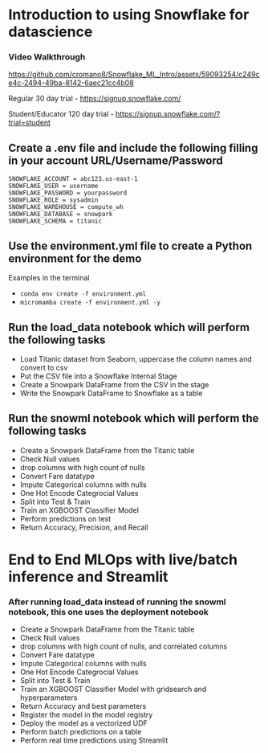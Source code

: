 # Introduction to using Snowflake for datascience

### Video Walkthrough 
https://github.com/cromano8/Snowflake_ML_Intro/assets/59093254/c249ce4c-2494-49ba-8142-6aec21cc4b08 

Regular 30 day trial - https://signup.snowflake.com/

Student/Educator 120 day trial - https://signup.snowflake.com/?trial=student

## Create a .env file and include the following filling in your account URL/Username/Password

```
SNOWFLAKE_ACCOUNT = abc123.us-east-1
SNOWFLAKE_USER = username
SNOWFLAKE_PASSWORD = yourpassword
SNOWFLAKE_ROLE = sysadmin
SNOWFLAKE_WAREHOUSE = compute_wh
SNOWFLAKE_DATABASE = snowpark
SNOWFLAKE_SCHEMA = titanic
```

## Use the environment.yml file to create a Python environment for the demo
Examples in the terminal
- `conda env create -f environment.yml`
- `micromamba create -f environment.yml -y`


## Run the load_data notebook which will perform the following tasks
- Load Titanic dataset from Seaborn, uppercase the column names and convert to csv
- Put the CSV file into a Snowflake Internal Stage
- Create a Snowpark DataFrame from the CSV in the stage
- Write the Snowpark DataFrame to Snowflake as a table <br>

## Run the snowml notebook which will perform the following tasks
- Create a Snowpark DataFrame from the Titanic table
- Check Null values
- drop columns with high count of nulls
- Convert Fare datatype
- Impute Categorical columns with nulls
- One Hot Encode Categrocial Values
- Split into Test & Train
- Train an XGBOOST Classifier Model
- Perform predictions on test
- Return Accuracy, Precision, and Recall

# End to End MLOps with live/batch inference and Streamlit
### After running load_data instead of running the snowml notebook, this one uses the deployment notebook
- Create a Snowpark DataFrame from the Titanic table
- Check Null values
- drop columns with high count of nulls, and correlated columns
- Convert Fare datatype
- Impute Categorical columns with nulls
- One Hot Encode Categrocial Values
- Split into Test & Train
- Train an XGBOOST Classifier Model with gridsearch and hyperparameters
- Return Accuracy and best parameters
- Register the model in the model registry
- Deploy the model as a vectorized UDF
- Perform batch predictions on a table
- Perform real time predictions using Streamlit
